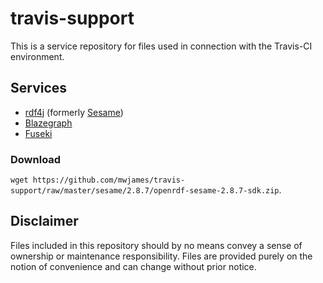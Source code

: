 # travis-support

This is a service repository for files used in connection with the Travis-CI environment.

## Services

* [rdf4j](/rdfj) (formerly [Sesame](/sesame))
* [Blazegraph](/blazegraph)
* [Fuseki](/fuseki)

### Download

`wget https://github.com/mwjames/travis-support/raw/master/sesame/2.8.7/openrdf-sesame-2.8.7-sdk.zip`.

## Disclaimer

Files included in this repository should by no means convey a sense of ownership
or maintenance responsibility. Files are provided purely on the notion of
convenience and can change without prior notice.

[smw]: https://travis-ci.org/SemanticMediaWiki/SemanticMediaWiki
[sesame]: http://rdf4j.org/
